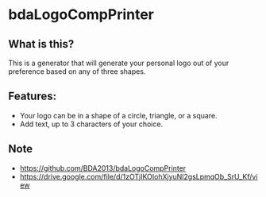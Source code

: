 # bdaLogoCompPrinter

## What is this?
This is a generator that will generate your personal logo out of your preference based on any of three shapes.
## Features:
* Your logo can be in a shape of a circle, triangle, or a square.
* Add text, up to 3 characters of your choice.

## Note
* https://github.com/BDA2013/bdaLogoCompPrinter
* https://drive.google.com/file/d/1zOTjIKOIohXjyuNl2gsLpmqOb_SrU_Kf/view
